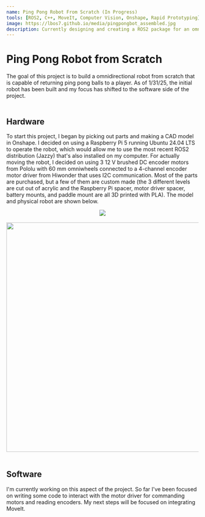 ```yaml
---
name: Ping Pong Robot From Scratch (In Progress)
tools: [ROS2, C++, MoveIt, Computer Vision, Onshape, Rapid Prototyping]
image: https://lbos7.github.io/media/pingpongbot_assembled.jpg
description: Currently designing and creating a ROS2 package for an omnidirectional robot capable of playing ping pong
---
```


# Ping Pong Robot from Scratch
The goal of this project is to build a omnidirectional robot from scratch that is capable of returning ping pong balls to a player. As of 1/31/25, the initial robot has been built and my focus has shifted to the software side of the project.
<br>
<br>

## Hardware
To start this project, I began by picking out parts and making a CAD model in Onshape. I decided on using a Raspberry Pi 5 running Ubuntu 24.04 LTS to operate the robot, which would allow me to use the most recent ROS2 distribution (Jazzy) that's also installed on my computer. For actually moving the robot, I decided on using 3 12 V brushed DC encoder motors from Pololu with 60 mm omniwheels connected to a 4-channel encoder motor driver from Hiwonder that uses I2C communication. Most of the parts are purchased, but a few of them are custom made (the 3 different levels are cut out of acrylic and the Raspberry Pi spacer, motor driver spacer, battery mounts, and paddle mount are all 3D printed with PLA). The model and physical robot are shown below.
<br>
<center><img src="{{ site.url }}{{ site.baseurl }}/media/pingpongbot_cad.png"/></center>
<br>
<center><img src="{{ site.url }}{{ site.baseurl }}/media/pingpongbot_assembled.jpg" width=600/></center>
<br>

## Software
I'm currently working on this aspect of the project. So far I've been focused on writing some code to interact with the motor driver for commanding motors and reading encoders. My next steps will be focused on integrating MoveIt.